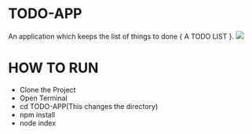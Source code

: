 # TODO-APP
An application which keeps the list of things to done { A TODO LIST }.
<img src="static/assets/demo.jpg" />

# HOW TO RUN
<ul>
<li>Clone the Project </li>
<li>Open Terminal </li>
<li>cd TODO-APP(This changes the directory) </li>
<li>npm install </li>
<li>node index </li>
</ul>

